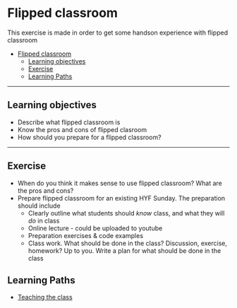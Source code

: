 # Flipped classroom

This exercise is made in order to get some handson experience with flipped classroom

- [Flipped classroom](#flipped-classroom)
  - [Learning objectives](#learning-objectives)
  - [Exercise](#exercise)
  - [Learning Paths](#learning-paths)

---

## Learning objectives

* Describe what flipped classroom is
* Know the pros and cons of flipped clasroom
* How should you prepare for a flipped classroom? 

---

## Exercise

- When do you think it makes sense to use flipped classroom? What are the pros and cons?
- Prepare flipped classroom for an existing HYF Sunday. The preparation should include
  - Clearly outline what students should _know_ class, and what they will _do_ in class
  - Online lecture - could be uploaded to youtube
  - Preparation exercises & code examples
  - Class work. What should be done in the class? Discussion, exercise, homework? Up to you. Write a plan for what should be done in the class

## Learning Paths

- [Teaching the class](../learning-paths/teaching-the-class.md)